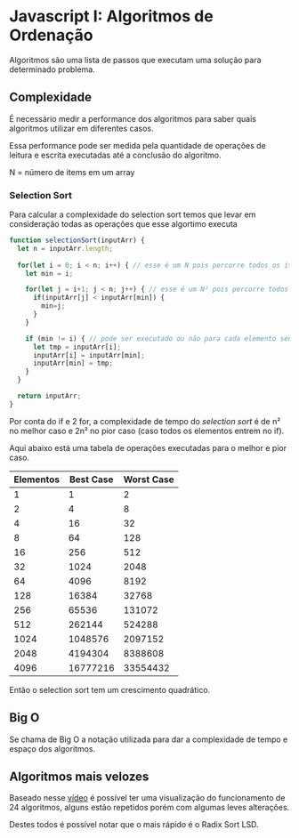 # Javascript I: Algoritmos de Ordenação

Algoritmos são uma lista de passos que executam uma solução para determinado problema.

## Complexidade

É necessário medir a performance dos algoritmos para saber quais algoritmos utilizar em diferentes casos.

Essa performance pode ser medida pela quantidade de operações de leitura e escrita executadas até a conclusão do algoritmo.

N = número de items em um array

### Selection Sort

Para calcular a complexidade do selection sort temos que levar em consideração todas as operações que esse algortimo executa

```js
function selectionSort(inputArr) { 
  let n = inputArr.length;
      
  for(let i = 0; i < n; i++) { // esse é um N pois percorre todos os itens do array
    let min = i;

    for(let j = i+1; j < n; j++) { // esse é um N² pois percorre todos os itens do array para cada item que o loop maior percorre.
      if(inputArr[j] < inputArr[min]) {
        min=j; 
      }
    }

    if (min != i) { // pode ser executado ou não para cada elemento sendo analisado
      let tmp = inputArr[i]; 
      inputArr[i] = inputArr[min];
      inputArr[min] = tmp;      
    }
  }

  return inputArr;
}
```

Por conta do if e 2 for, a complexidade de tempo do *selection sort* é de n² no melhor caso e 2n² no pior caso (caso todos os elementos entrem no if).

Aqui abaixo está uma tabela de operações executadas para o melhor e pior caso.

| Elementos | Best Case | Worst Case |
| ----|--------|-----|
| 1 | 1 | 2 |
| 2 | 4 | 8 |
| 4 | 16 |32|
| 8 | 64 | 128 |
| 16 | 256 | 512 |
| 32 | 1024 | 2048 |
| 64 | 4096 | 8192 |
| 128 | 16384 | 32768|
| 256 | 65536 | 131072 |
| 512 | 262144 | 524288 |
| 1024 | 1048576 | 2097152 |
| 2048 | 4194304 | 8388608 |
| 4096 | 16777216 | 33554432 |

Então o selection sort tem um crescimento quadrático.

## Big O

Se chama de Big O a notação utilizada para dar a complexidade de tempo e espaço dos algoritmos.

## Algoritmos mais velozes

Baseado nesse [vídeo](https://www.youtube.com/watch?v=BeoCbJPuvSE) é possível ter uma visualização do funcionamento de 24 algoritmos, alguns estão repetidos porém com algumas leves alterações.

Destes todos é possível notar que o mais rápido é o Radix Sort LSD.